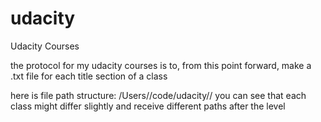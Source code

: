 # udacity
Udacity Courses

the protocol for my udacity courses is to, from this point forward, make a .txt file for each title section of a class

here is file path structure:
/Users/<user>/code/udacity/<class>/<files or folders>
you can see that each class might differ slightly and receive different paths after the <class> level 
